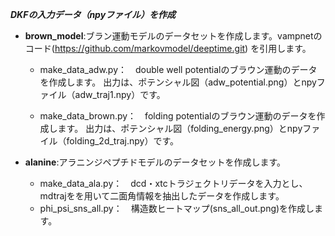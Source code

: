 ***DKFの入力データ（npyファイル）を作成***

- **brown_model**:ブラン運動モデルのデータセットを作成します。vampnetのコード(https://github.com/markovmodel/deeptime.git) を引用します。

   - make_data_adw.py：　double well potentialのブラウン運動のデータを作成します。
     出力は、ポテンシャル図（adw_potential.png）とnpyファイル（adw_traj1.npy）です。
  
   - make_data_brown.py：　folding potentialのブラウン運動のデータを作成します。
     出力は、ポテンシャル図（folding_energy.png）とnpyファイル（folding_2d_traj.npy）です。

- **alanine**:アラニンジペプチドモデルのデータセットを作成します。

   - make_data_ala.py：　dcd・xtcトラジェクトリデータを入力とし、mdtrajをを用いて二面角情報を抽出したデータを作成します。
   - phi_psi_sns_all.py：　構造数ヒートマップ(sns_all_out.png)を作成します。

